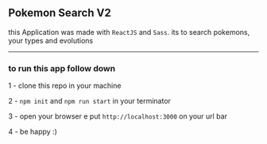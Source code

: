 ## Pokemon Search V2

this Application was made with `ReactJS` and `Sass`. its to search pokemons, your types and evolutions

---

### to run this app follow down

1 - clone this repo in your machine 

2 - `npm init` and `npm run start` in your terminator 

3 - open your browser e put `http://localhost:3000` on your url bar 

4 - be happy :) 
